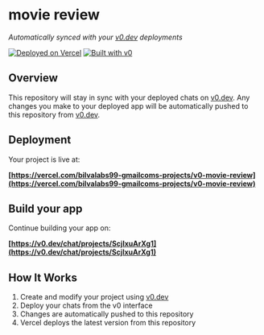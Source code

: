 # movie review 

*Automatically synced with your [v0.dev](https://v0.dev) deployments*

[![Deployed on Vercel](https://img.shields.io/badge/Deployed%20on-Vercel-black?style=for-the-badge&logo=vercel)](https://vercel.com/bilvalabs99-gmailcoms-projects/v0-movie-review)
[![Built with v0](https://img.shields.io/badge/Built%20with-v0.dev-black?style=for-the-badge)](https://v0.dev/chat/projects/ScjlxuArXg1)

## Overview

This repository will stay in sync with your deployed chats on [v0.dev](https://v0.dev).
Any changes you make to your deployed app will be automatically pushed to this repository from [v0.dev](https://v0.dev).

## Deployment

Your project is live at:

**[https://vercel.com/bilvalabs99-gmailcoms-projects/v0-movie-review](https://vercel.com/bilvalabs99-gmailcoms-projects/v0-movie-review)**

## Build your app

Continue building your app on:

**[https://v0.dev/chat/projects/ScjlxuArXg1](https://v0.dev/chat/projects/ScjlxuArXg1)**

## How It Works

1. Create and modify your project using [v0.dev](https://v0.dev)
2. Deploy your chats from the v0 interface
3. Changes are automatically pushed to this repository
4. Vercel deploys the latest version from this repository